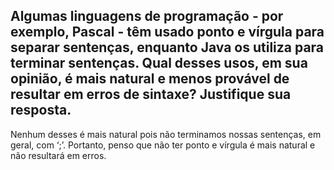 ## Algumas linguagens de programação - por exemplo, Pascal - têm usado ponto e vírgula para separar sentenças, enquanto Java os utiliza para terminar sentenças. Qual desses usos, em sua opinião, é mais natural e menos provável de resultar em erros de sintaxe? Justifique sua resposta.

Nenhum desses é mais natural pois não terminamos nossas sentenças, em geral, com ‘;’. Portanto, penso que não ter ponto e vírgula é mais natural e não resultará em erros.

